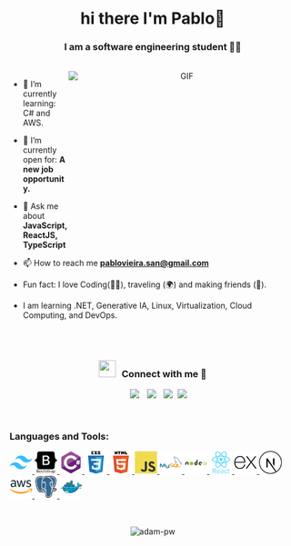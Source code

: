 <h1 align="center">hi there I'm Pablo👋</h1>
<h3 align="center">I am a software engineering student 👨‍💻</h3>
<br>

<a target="_blank" align="center">
  <img align="right" top="300" height="300" width="400" alt="GIF" src="https://media.giphy.com/media/SWoSkN6DxTszqIKEqv/giphy.gif">
</a>

- 🌱 I’m currently learning: C# and AWS.

- 🤝 I’m currently open for: **A new job opportunity.**

- 💬 Ask me about **JavaScript, ReactJS, TypeScript**

- 📫 How to reach me **pablovieira.san@gmail.com**

- Fun fact: I love Coding(👨‍💻), traveling (🌍) and making friends (🤝).

- I am learning .NET, Generative IA, Linux, Virtualization, Cloud Computing, and DevOps.

<br><br>

<h3 align="center" > <img src="https://media.giphy.com/media/iY8CRBdQXODJSCERIr/giphy.gif" width="30" height="30" style="margin-right: 10px;">Connect with me 🤝 </h3>

<p align="center">
 <div align="center"  class="icons-social" style="margin-left: 10px;">
        <a style="margin-left: 10px;"  target="_blank" href="https://www.linkedin.com/in/pablo-engenhariadesoftware/">
			<img src="https://img.icons8.com/doodle/40/000000/linkedin--v2.png"></a>
        <a style="margin-left: 10px;" target="_blank" href="https://github.com/pablo-santos21">
		<img src="https://img.icons8.com/doodle/40/000000/github--v1.png"></a>
        <a style="margin-left: 10px;" target="_blank" href="https://instagram.com/pablovs14">
			<img src="https://img.icons8.com/doodle/40/000000/instagram-new--v2.png"></a>
		<a style="margin-left: 5px;" target="_blank" href="https://pablosantos.dev">
					<img src="https://img.icons8.com/external-itim2101-lineal-color-itim2101/40/000000/external-resume-business-recruitment-itim2101-lineal-color-itim2101.png" ></a>
                    
</div>
</p>

<br>

<h3 align="left">Languages and Tools:</h3>
<p align="left"> <a href="https://tailwindcss.com/" target="_blank" rel="noreferrer"> <img
      src="https://raw.githubusercontent.com/devicons/devicon/master/icons/tailwindcss/tailwindcss-plain.svg"
      alt="android" width="40" height="40" /> </a> <a href="https://getbootstrap.com" target="_blank" rel="noreferrer">
    <img src="https://raw.githubusercontent.com/devicons/devicon/master/icons/bootstrap/bootstrap-plain-wordmark.svg"
      alt="bootstrap" width="40" height="40" /> </a> <a href="https://learn.microsoft.com/dotnet/csharp/" target="_blank"
    rel="noreferrer"> <img src="https://raw.githubusercontent.com/devicons/devicon/master/icons/csharp/csharp-original.svg"
      alt="c" width="40" height="40" /> </a>  <a href="https://www.w3schools.com/css/" target="_blank"
    rel="noreferrer"> <img
      src="https://raw.githubusercontent.com/devicons/devicon/master/icons/css3/css3-original-wordmark.svg" alt="css3"
      width="40" height="40" /> </a> <a href="https://www.w3.org/html/" target="_blank" rel="noreferrer"> <img
      src="https://raw.githubusercontent.com/devicons/devicon/master/icons/html5/html5-original-wordmark.svg"
      alt="html5" width="40" height="40" /> </a>  <a href="https://developer.mozilla.org/en-US/docs/Web/JavaScript" target="_blank"
    rel="noreferrer"> <img
      src="https://raw.githubusercontent.com/devicons/devicon/master/icons/javascript/javascript-original.svg"
      alt="javascript" width="40" height="40" /> </a> <a href="https://www.mysql.com/" target="_blank" rel="noreferrer"> <img
      src="https://raw.githubusercontent.com/devicons/devicon/master/icons/mysql/mysql-original-wordmark.svg"
      alt="mysql" width="40" height="40" /> </a> </a> <a href="https://nodejs.org" target="_blank" rel="noreferrer"> <img
      src="https://raw.githubusercontent.com/devicons/devicon/master/icons/nodejs/nodejs-original-wordmark.svg"
      alt="nodejs" width="40" height="40" /> </a> <a href="https://reactjs.org/" target="_blank" rel="noreferrer"> <img
      src="https://raw.githubusercontent.com/devicons/devicon/master/icons/react/react-original-wordmark.svg"
      alt="react" width="40" height="40" /> </a><a href="https://expressjs.com/" target="_blank" rel="noreferrer"> <img
      src="https://raw.githubusercontent.com/devicons/devicon/master/icons/express/express-original.svg"
      alt="react" width="40" height="40" /> </a><a href="https://nextjs.org/" target="_blank" rel="noreferrer"> <img
      src="https://raw.githubusercontent.com/devicons/devicon/master/icons/nextjs/nextjs-line.svg"
      alt="react" width="40" height="40" /> </a> <a href="https://aws.amazon.com/" target="_blank" rel="noreferrer"> <img
      src="https://raw.githubusercontent.com/devicons/devicon/master/icons/amazonwebservices/amazonwebservices-original-wordmark.svg"
      alt="react" width="40" height="40" /> </a> <a href="https://www.postgresql.org/" target="_blank" rel="noreferrer"> <img
      src="https://raw.githubusercontent.com/devicons/devicon/master/icons/postgresql/postgresql-original.svg"
      alt="react" width="40" height="40" /> </a>
      <a href="https://docs.docker.com/" target="_blank" rel="noreferrer"> <img
      src="https://raw.githubusercontent.com/devicons/devicon/master/icons/docker/docker-original.svg"
      alt="react" width="40" height="40" /> </a></p>
<br>
   <p align="center">
   <img align="center"
    src="https://github-readme-stats.vercel.app/api/top-langs?username=pablo-santos21&show_icons=true&locale=en&bg_color=0d1117&text_color=ffffff&layout=compact"
    alt="adam-pw" 
    bg_color=#808080/></p>
